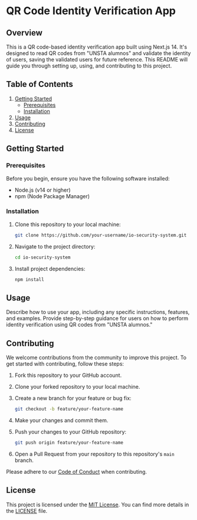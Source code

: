 # QR Code Identity Verification App

## Overview

This is a QR code-based identity verification app built using Next.js 14. It's designed to read QR codes from "UNSTA alumnos" and validate the identity of users, saving the validated users for future reference. This README will guide you through setting up, using, and contributing to this project.

## Table of Contents

1. [Getting Started](#getting-started)
   - [Prerequisites](#prerequisites)
   - [Installation](#installation)
2. [Usage](#usage)
3. [Contributing](#contributing)
4. [License](#license)

## Getting Started

### Prerequisites

Before you begin, ensure you have the following software installed:

- Node.js (v14 or higher)
- npm (Node Package Manager)

### Installation

1. Clone this repository to your local machine:

   ```bash
   git clone https://github.com/your-username/io-security-system.git
   ```

2. Navigate to the project directory:

   ```bash
   cd io-security-system
   ```

3. Install project dependencies:

   ```bash
   npm install
   ```

## Usage

Describe how to use your app, including any specific instructions, features, and examples. Provide step-by-step guidance for users on how to perform identity verification using QR codes from "UNSTA alumnos."

## Contributing

We welcome contributions from the community to improve this project. To get started with contributing, follow these steps:

1. Fork this repository to your GitHub account.
2. Clone your forked repository to your local machine.
3. Create a new branch for your feature or bug fix:

   ```bash
   git checkout -b feature/your-feature-name
   ```

4. Make your changes and commit them.

5. Push your changes to your GitHub repository:

   ```bash
   git push origin feature/your-feature-name
   ```

6. Open a Pull Request from your repository to this repository's `main` branch.

Please adhere to our [Code of Conduct](CODE_OF_CONDUCT.md) when contributing.

## License

This project is licensed under the [MIT License](LICENSE). You can find more details in the [LICENSE](LICENSE) file.
